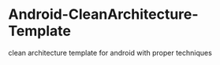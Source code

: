 # Android-CleanArchitecture-Template
clean architecture template for android with proper techniques
